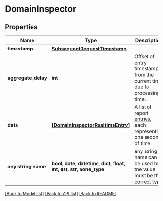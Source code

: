 # DomainInspector


## Properties
Name | Type | Description | Notes
------------ | ------------- | ------------- | -------------
**timestamp** | [**SubsequentRequestTimestamp**](SubsequentRequestTimestamp.md) |  | [optional] 
**aggregate_delay** | **int** | Offset of entry timestamps from the current time due to processing time. | [optional] 
**data** | [**[DomainInspectorRealtimeEntry]**](DomainInspectorRealtimeEntry.md) | A list of report [entries](#entry-data-model), each representing one second of time. | [optional] 
**any string name** | **bool, date, datetime, dict, float, int, list, str, none_type** | any string name can be used but the value must be the correct type | [optional]

[[Back to Model list]](../README.md#documentation-for-models) [[Back to API list]](../README.md#documentation-for-api-endpoints) [[Back to README]](../README.md)



